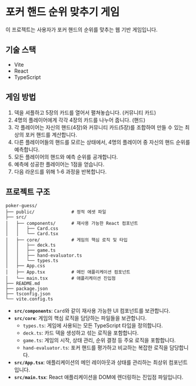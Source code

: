 # 포커 핸드 순위 맞추기 게임

이 프로젝트는 사용자가 포커 핸드의 순위를 맞추는 웹 기반 게임입니다.

## 기술 스택

- Vite
- React
- TypeScript

## 게임 방법

1. 덱을 셔플하고 5장의 카드를 열어서 펼쳐놓습니다. (커뮤니티 카드)
2. 4명의 플레이어에게 각각 4장의 카드를 나누어 줍니다. (핸드)
3. 각 플레이어는 자신의 핸드(4장)와 커뮤니티 카드(5장)를 조합하여 만들 수 있는 최상의 포커 핸드를 계산합니다.
4. 다른 플레이어들의 핸드를 모르는 상태에서, 4명의 플레이어 중 자신의 핸드 순위를 예측합니다.
5. 모든 플레이어의 핸드와 예측 순위를 공개합니다.
6. 예측에 성공한 플레이어는 1점을 얻습니다.
7. 다음 라운드를 위해 1-6 과정을 반복합니다.

## 프로젝트 구조

```
poker-guess/
├── public/              # 정적 에셋 파일
├── src/
│   ├── components/      # 재사용 가능한 React 컴포넌트
│   │   ├── Card.css
│   │   └── Card.tsx
│   ├── core/            # 게임의 핵심 로직 및 타입
│   │   ├── deck.ts
│   │   ├── game.ts
│   │   ├── hand-evaluator.ts
│   │   └── types.ts
│   ├── App.css
│   ├── App.tsx          # 메인 애플리케이션 컴포넌트
│   └── main.tsx         # 애플리케이션 진입점
├── README.md
├── package.json
├── tsconfig.json
└── vite.config.ts
```

-   **`src/components`**: `Card`와 같이 재사용 가능한 UI 컴포넌트를 보관합니다.
-   **`src/core`**: 게임의 핵심 로직을 담당하는 파일들을 보관합니다.
    -   `types.ts`: 게임에 사용되는 모든 TypeScript 타입을 정의합니다.
    -   `deck.ts`: 카드 덱을 생성하고 섞는 로직을 포함합니다.
    -   `game.ts`: 게임의 시작, 상태 관리, 순위 결정 등 주요 로직을 포함합니다.
    -   `hand-evaluator.ts`: 포커 핸드를 평가하고 비교하는 복잡한 로직을 담당합니다.
-   **`src/App.tsx`**: 애플리케이션의 메인 레이아웃과 상태를 관리하는 최상위 컴포넌트입니다.
-   **`src/main.tsx`**: React 애플리케이션을 DOM에 렌더링하는 진입점 파일입니다.